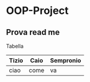 # OOP-Project

## Prova read me

Tabella

Tizio | Caio | Sempronio
---- | ---- | ----
ciao | come | va

